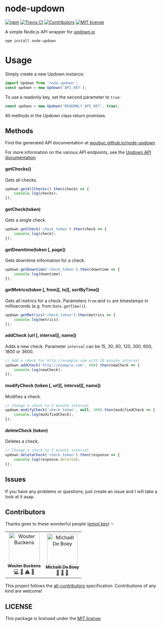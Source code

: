 # node-updown
[![npm](https://img.shields.io/npm/v/node-updown)](![npm](https://img.shields.io/npm/v/node-updown?style=flat-square))
[![Travis CI](https://img.shields.io/travis/woubuc/node-updown)](https://travis-ci.org/woubuc/node-updown)
[![Contributors](https://img.shields.io/badge/contributors-2-orange)](#contributors)
[![MIT license](https://img.shields.io/github/license/woubuc/node-updown)](https://github.com/woubuc/node-updown/blob/master/LICENSE)

A simple Node.js API wrapper for [updown.io](http://updown.io)

```
npm install node-updown
```

# Usage
Simply create a new Updown instance:
```javascript
import Updown from 'node-updown';
const updown = new Updown('API_KEY');
```

To use a readonly key, set the second parameter to `true`:
```javascript
const updown = new Updown('READONLY_API_KEY', true);
```

All methods in the Updown class return promises.

## Methods
Find the generated API documentation at [woubuc.github.io/node-updown](https://woubuc.github.io/node-updown)

For more information on the various API endpoints, see the [Updown API documentation](https://updown.io/api)

#### getChecks()
Gets all checks.
```javascript
updown.getAllChecks().then(checks => {
    console.log(checks);
});
```

#### getCheck(token)
Gets a single check.
```javascript
updown.getCheck('check_token').then(check => {
    console.log(check);
});
```

#### getDowntime(token [, page])
Gets downtime information for a check.
```javascript
updown.getDowntime('check_token').then(downtime => {
    console.log(downtime);
});
```

#### getMetrics(token [, from][, to][, sortByTime])
Gets all metrics for a check. Parameters `from` and `to` are timestamps in milliseconds (e.g. from `Date.getTime()`).
```javascript
updown.getMetrics('check_token').then(metrics => {
    console.log(metrics);
});
```

#### addCheck (url [, interval][, name])
Adds a new check. Parameter `interval` can be 15, 30, 60, 120, 300, 600, 1800 or 3600.
```javascript
// Add a check for http://example.com with 10 minute interval
updown.addCheck('http://example.com', 600).then(newCheck => {
    console.log(newCheck);
});
```

#### modifyCheck (token [, url][, interval][, name])
Modifies a check.
```javascript
// Change a check to 5 minute interval
updown.modifyCheck('check_token', null, 300).then(modifiedCheck => {
    console.log(modifiedCheck);
});
```

#### deleteCheck (token)
Deletes a check.
```javascript
// Change a check to 5 minute interval
updown.deleteCheck('check_token').then(response => {
    console.log(response.deleted);
});
```

## Issues
If you have any problems or questions, just create an issue and I will take a look at it asap.

## Contributors
Thanks goes to these wonderful people ([emoji key](https://allcontributors.org/docs/en/emoji-key)) ✨

<!-- ALL-CONTRIBUTORS-LIST:START - Do not remove or modify this section -->
<!-- prettier-ignore-start -->
<!-- markdownlint-disable -->
<table>
  <tr>
    <td align="center"><a href="https://www.woubuc.be"><img src="https://avatars1.githubusercontent.com/u/1015540?v=4" width="100px;" alt="Wouter Buckens"/><br /><sub><b>Wouter Buckens</b></sub></a><br /><a href="https://github.com/woubuc/node-updown/commits?author=woubuc" title="Code">💻</a> <a href="#tool-woubuc" title="Tools">🔧</a> <a href="https://github.com/woubuc/node-updown/commits?author=woubuc" title="Tests">⚠️</a> <a href="https://github.com/woubuc/node-updown/commits?author=woubuc" title="Documentation">📖</a></td>
    <td align="center"><a href="https://michaeldeboey.be"><img src="https://avatars3.githubusercontent.com/u/6643991?v=4" width="100px;" alt="Michaël De Boey"/><br /><sub><b>Michaël De Boey</b></sub></a><br /><a href="https://github.com/woubuc/node-updown/commits?author=MichaelDeBoey" title="Documentation">📖</a> <a href="#maintenance-MichaelDeBoey" title="Maintenance">🚧</a> <a href="#tool-MichaelDeBoey" title="Tools">🔧</a></td>
  </tr>
</table>

<!-- markdownlint-enable -->
<!-- prettier-ignore-end -->
<!-- ALL-CONTRIBUTORS-LIST:END -->

This project follows the [all-contributors](https://github.com/all-contributors/all-contributors) specification. Contributions of any kind are welcome!

## LICENSE
This package is licensed under the [MIT license](https://github.com/woubuc/node-updown/blob/master/LICENSE)
